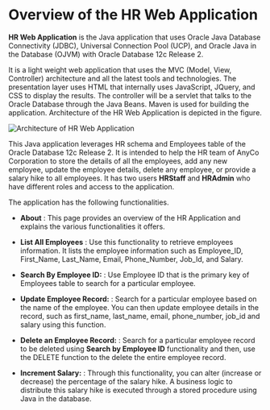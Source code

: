 # Overview of the HR Web Application 
 
**HR Web Application** is the Java application that uses Oracle Java Database Connectivity (JDBC), Universal Connection Pool (UCP), and Oracle Java in the Database (OJVM) with Oracle Database 12c Release 2. 

It is a light weight web application that uses the MVC (Model, View, Controller) architecture and all the latest tools and technologies.  The presentation layer uses HTML that internally uses JavaScript, JQuery, and CSS to display the results.  The controller will be a servlet that talks to the Oracle Database through the Java Beans.  Maven is used for building the application. Architecture of the HR Web Application is depicted in the figure. 

![Architecture of HR Web Application](https://github.com/oracle/oracle-db-examples/blob/master/java/HRWebApp/java2d-guide-architecture-diagram.jpg)

This Java application leverages HR schema and Employees table of the Oracle Database 12c Release 2.  It is intended to help the HR team of AnyCo Corporation to store the details of all the employees, add any new employee, update the employee details, delete any employee, or provide a salary hike to all employees.  It has two users **HRStaff** and **HRAdmin** who have different roles and access to the application. 

The application has the following functionalities. 

* **About** : 
This page provides an overview of the HR Application and explains the various functionalities it offers.

* **List All Employees** : 
Use this functionality to retrieve employees information. It lists the employee information such as Employee_ID, First_Name, Last_Name, Email, Phone_Number, Job_Id, and Salary. 

* **Search By Employee ID:** : 
Use Employee ID that is the primary key of Employees table to search for a particular employee.

* **Update Employee Record:** : 
Search for a particular employee based on the name of the employee. You can then update employee details in the record, such as first_name, last_name, email, phone_number, job_id and salary using this function.

* **Delete an Employee Record:** : 
Search for a particular employee record to be deleted using **Search by Employee ID** functionality and then, use the DELETE function to the delete the entire employee record. 

* **Increment Salary:** : 
Through this functionality, you can alter (increase or decrease) the percentage of the salary hike. A business logic to distribute this salary hike is executed through a stored procedure using Java in the database. 









